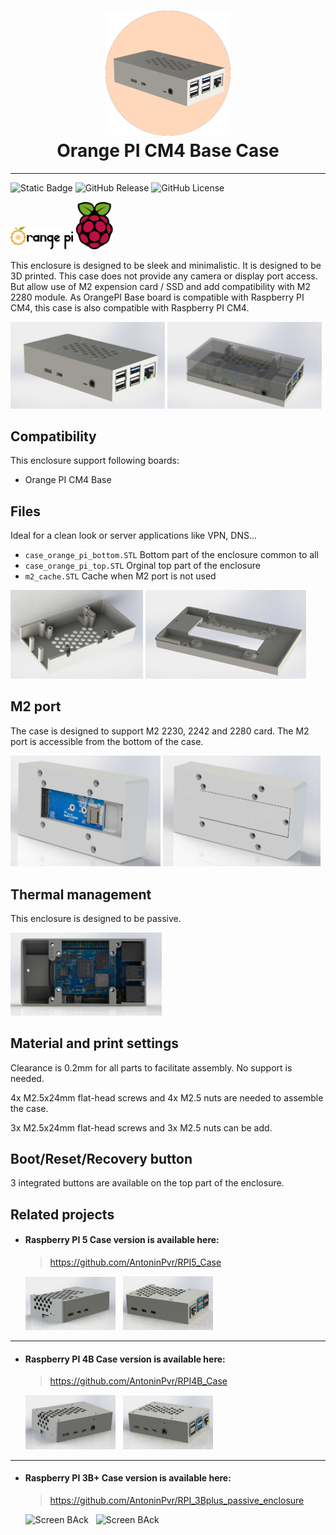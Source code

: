 <h1 align="center">
    <img src="https://github.com/AntoninPvr/OrangePI_Base_CM4_Case/blob/main/img/logo.png?raw=true" alt="RPI Case Logo" width="200"></a>
    <br>
    Orange PI CM4 Base Case
</h1>

---
![Static Badge](https://img.shields.io/badge/status-active-green)
![GitHub Release](https://img.shields.io/github/v/release/AntoninPvr/OrangePI_Base_CM4_Case)
![GitHub License](https://img.shields.io/github/license/AntoninPvr/OrangePI_Base_CM4_Case)

<p float="left">
  <img src="https://github.com/AntoninPvr/OrangePI_Base_CM4_Case/blob/main/img/logo_orange_pi.png?raw=true"  width="100"/>
  <img src="https://github.com/AntoninPvr/OrangePI_Base_CM4_Case/blob/main/img/raspberry_pi_logo.png?raw=true"  width="60"/>
</p>

This enclosure is designed to be sleek and minimalistic. It is designed to be 3D printed. This case does not provide any camera or display port access. But allow use of M2 expension card / SSD and add compatibility with M2 2280 module.
As OrangePI Base board is compatible with Raspberry PI CM4, this case is also compatible with Raspberry PI CM4.

<p float="left">
  <img src="https://github.com/AntoninPvr/OrangePI_Base_CM4_Case/blob/main/img/full.JPG?raw=true"  width="49%"/>
  <img src="https://github.com/AntoninPvr/OrangePI_Base_CM4_Case/blob/main/img/full_transparent.JPG?raw=true"  width="49%"/>
</p>

## Compatibility
This enclosure support following boards:

* Orange PI CM4 Base

## Files

Ideal for a clean look or server applications like VPN, DNS...

* `case_orange_pi_bottom.STL` Bottom part of the enclosure common to all
* `case_orange_pi_top.STL` Orginal top part of the enclosure
* `m2_cache.STL` Cache when M2 port is not used

<p float="left">
  <img src="https://github.com/AntoninPvr/OrangePI_Base_CM4_Case/blob/main/img/top.JPG?raw=true"  width="42%"/>
  <img src="https://github.com/AntoninPvr/OrangePI_Base_CM4_Case/blob/main/img/bottom.JPG?raw=true"  width="51%"/>
</p>


## M2 port

The case is designed to support M2 2230, 2242 and 2280 card. The M2 port is accessible from the bottom of the case.

<p float="left">
  <img src="https://github.com/AntoninPvr/OrangePI_Base_CM4_Case/blob/main/img/m2.JPG?raw=true"  width="47.6%"/>
  <img src="https://github.com/AntoninPvr/OrangePI_Base_CM4_Case/blob/main/img/m2_cover.JPG?raw=true"  width="50%"/>
</p>

## Thermal management
This enclosure is designed to be passive.

<p float="left">
  <img src="https://github.com/AntoninPvr/OrangePI_Base_CM4_Case/blob/main/img/internal.JPG?raw=true"  width="48%"/>
</p>

## Material and print settings
Clearance is 0.2mm for all parts to facilitate assembly. No support is needed.

4x M2.5x24mm flat-head screws and 4x M2.5 nuts are needed to assemble the case.

3x M2.5x24mm flat-head screws and 3x M2.5 nuts can be add.

## Boot/Reset/Recovery button
3 integrated buttons are available on the top part of the enclosure.

## Related projects

* #### Raspberry PI 5 Case version is available here:
    > https://github.com/AntoninPvr/RPI5_Case

    <p align="left">
        <img alt="Screen BAck" src="https://github.com/AntoninPvr/RPI5_Case/blob/main/img/render_sd_hdmi.jpg?raw=true" width="30%">
    &nbsp;
        <img alt="Screen BAck" src="https://github.com/AntoninPvr/RPI5_Case/blob/main/img/render_hdmi_usb.jpg?raw=true" width="30%">
    </p>

---

* #### Raspberry PI 4B Case version is available here:
    > https://github.com/AntoninPvr/RPI4B_Case

    <p align="left">
        <img alt="Screen BAck" src="https://github.com/AntoninPvr/RPI4B_Case/blob/main/img/render_sd_hdmi.jpg?raw=true" width="30%">
    &nbsp;
        <img alt="Screen BAck" src="https://github.com/AntoninPvr/RPI4B_Case/blob/main/img/render_hdmi_usb.jpg?raw=true" width="30%">
    </p>

---

* #### Raspberry PI 3B+ Case version is available here:
    > https://github.com/AntoninPvr/RPI_3Bplus_passive_enclosure

    <p align="left">
        <img alt="Screen BAck" src="https://github.com/AntoninPvr/RPI_3Bplus_passive_enclosure/blob/main/img/render_sd_hdmi.jpg?raw=true" width="30%">
    &nbsp;
        <img alt="Screen BAck" src="https://github.com/AntoninPvr/RPI_3Bplus_passive_enclosure/blob/main/img/render_hdmi_usb.jpg?raw=true" width="30%">
    </p>
